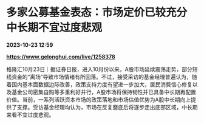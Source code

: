 # 多家公募基金表态：市场定价已较充分 中长期不宜过度悲观

**2023-10-23 12:59**

**https://www.gelonghui.com/live/1258378**

格隆汇10月23日｜据证券日报，进入10月份以来，A股市场延续震荡走势，部分短线资金的“离场”导致市场情绪有所回落。不过，接受采访的基金经理普遍认为，随着国内基本面数据边际改善，政策支持力度有望进一步加大，居民消费信心修复以及基金公司密集自购等多重利好并行，A股市场将保持韧性并已具备中长期再配置价值。当前，一系列活跃资本市场的政策落地和市场估值优势为A股中长期向上提供了支撑。受访基金经理均认为，市场在反复磨底后将逐步走出底部区域，中长期来看不宜过度悲观。